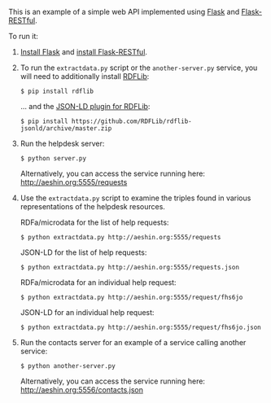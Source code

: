 This is an example of a simple web API implemented using
[Flask](http://flask.pocoo.org/) and
[Flask-RESTful](http://flask-restful.readthedocs.org/en/latest/).

To run it:

1. [Install Flask](http://flask.pocoo.org/docs/0.10/installation/#installation)
   and
   [install Flask-RESTful](http://flask-restful.readthedocs.org/en/latest/installation.html).


2. To run the `extractdata.py` script or the `another-server.py` service, you will need to additionally install [RDFLib](http://rdflib.readthedocs.org/en/latest/):
   ```
   $ pip install rdflib
   ```
   ... and the [JSON-LD plugin for RDFLib](https://github.com/RDFLib/rdflib-jsonld):
   ```
   $ pip install https://github.com/RDFLib/rdflib-jsonld/archive/master.zip
   ```

2. Run the helpdesk server:
   ```
   $ python server.py
   ```
   Alternatively, you can access the service running here: http://aeshin.org:5555/requests
   
3. Use the `extractdata.py` script to examine the triples found in various representations of the helpdesk resources.
   
   RDFa/microdata for the list of help requests:
   ```
   $ python extractdata.py http://aeshin.org:5555/requests
   ```
   JSON-LD for the list of help requests:
   ```
   $ python extractdata.py http://aeshin.org:5555/requests.json
   ```
   RDFa/microdata for an individual help request:
   ```
   $ python extractdata.py http://aeshin.org:5555/request/fhs6jo
   ```
   JSON-LD for an individual help request:
   ```
   $ python extractdata.py http://aeshin.org:5555/request/fhs6jo.json
   ```

4. Run the contacts server for an example of a service calling another service:
   ```
   $ python another-server.py
   ```
   Alternatively, you can access the service running here: http://aeshin.org:5556/contacts.json
   
